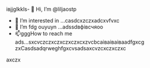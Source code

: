 івjjglkkls- 👋 Hi, I’m @liljaostp
- 👀 I’m interested in ...casdcxzczxadcxvfvxc
- 🌱 I’m fdg ouyuyn ...аdssdвфівсчяoo
- 📫gggHow to reach me ads...sxcvczczxczxczxczxcxzvcbcаіваіваіваadfgxcg
zxCasdsadqrweghfgxcvsadsaxcvzcxczxczxc
<!---sasdadsadgfgdasячс
liljaostp/liljaostp is a ✨ spdsecial ✨ repaository because its `README.md` (this filefg) appcxears on your GitHub profile.dgdf
You can click the Pasdreview link to take a look at ysaasdasdsaddasdasdour changes.
--->axczx
